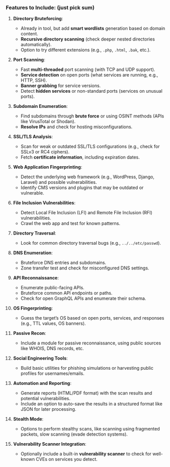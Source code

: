 ### Features to Include: (just pick sum)
1. **Directory Bruteforcing**:
   - Already in tool, but add **smart wordlists** generation based on domain content.
   - **Recursive directory scanning** (check deeper nested directories automatically).
   - Option to try different extensions (e.g., `.php`, `.html`, `.bak`, etc.). 

2. **Port Scanning**:
   - Fast **multi-threaded** port scanning (with TCP and UDP support).
   - **Service detection** on open ports (what services are running, e.g., HTTP, SSH).
   - **Banner grabbing** for service versions.
   - Detect **hidden services** or non-standard ports (services on unusual ports).

3. **Subdomain Enumeration**:
   - Find subdomains through **brute force** or using OSINT methods (APIs like VirusTotal or Shodan).
   - **Resolve IPs** and check for hosting misconfigurations.

4. **SSL/TLS Analysis**:
   - Scan for weak or outdated SSL/TLS configurations (e.g., check for SSLv3 or RC4 ciphers).
   - Fetch **certificate information**, including expiration dates.

5. **Web Application Fingerprinting**:
   - Detect the underlying web framework (e.g., WordPress, Django, Laravel) and possible vulnerabilities.
   - Identify CMS versions and plugins that may be outdated or vulnerable.

6. **File Inclusion Vulnerabilities**:
   - Detect Local File Inclusion (LFI) and Remote File Inclusion (RFI) vulnerabilities.
   - Crawl the web app and test for known patterns.

7. **Directory Traversal**:
   - Look for common directory traversal bugs (e.g., `../../etc/passwd`).
   
8. **DNS Enumeration**:
   - Bruteforce DNS entries and subdomains.
   - Zone transfer test and check for misconfigured DNS settings.

9. **API Reconnaissance**:
   - Enumerate public-facing APIs.
   - Bruteforce common API endpoints or paths.
   - Check for open GraphQL APIs and enumerate their schema.

    
11. **OS Fingerprinting**:
    - Guess the target’s OS based on open ports, services, and responses (e.g., TTL values, OS banners).

12. **Passive Recon**:
    - Include a module for passive reconnaissance, using public sources like WHOIS, DNS records, etc.

13. **Social Engineering Tools**:
    - Build basic utilities for phishing simulations or harvesting public profiles for usernames/emails.

14. **Automation and Reporting**:
    - Generate reports (HTML/PDF format) with the scan results and potential vulnerabilities.
    - Include an option to auto-save the results in a structured format like JSON for later processing.

15. **Stealth Mode**:
    - Options to perform stealthy scans, like scanning using fragmented packets, slow scanning (evade detection systems).

16. **Vulnerability Scanner Integration**:
    - Optionally include a built-in **vulnerability scanner** to check for well-known CVEs on services you detect.

